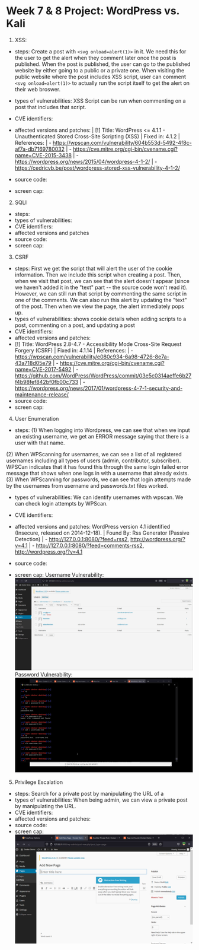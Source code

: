 # Week 7 & 8 Project: WordPress vs. Kali


1. XSS: 
- steps: Create a post with ```<svg onload=alert(1)>``` in it. We need this for the user to get the alert when they comment later once the post is published.
When the post is published, the user can go to the published website by either going to a public or a private one. 
When visiting the public website where the post includes XSS script, user can comment ```<svg onload=alert(1)>``` to actually run the script itself to get the alert on their web broswer.

- types of vulnerabilities: XSS Script can be run when commenting on a post that includes that script.
- CVE identifiers:
- affected versions and patches:
 | [!] Title: WordPress <= 4.1.1 - Unauthenticated Stored Cross-Site Scripting (XSS)
 |     Fixed in: 4.1.2
 |     References:
 |      - https://wpscan.com/vulnerability/604b553d-5492-4f8c-af7a-db7169780032
 |      - https://cve.mitre.org/cgi-bin/cvename.cgi?name=CVE-2015-3438
 |      - https://wordpress.org/news/2015/04/wordpress-4-1-2/
 |      - https://cedricvb.be/post/wordpress-stored-xss-vulnerability-4-1-2/
- source code:
- screen cap: 

2. SQLI
- steps:
- types of vulnerabilities:
- CVE identifiers:
- affected versions and patches
- source code:
- screen cap:


3. CSRF
- steps: First we get the script that will alert the user of the cookie information.
Then we include this script when creating a post. Then, when we visit that post, we can see that the alert doesn't appear (since we haven't added it in the "text" part -- the source code won't read it). However, we can still run that script by commenting the same script in one of the comments. 
We can also run this alert by updating the "text" of the post. Then when we view the page, the alert immediately pops up.
- types of vulnerabilities: shows cookie details when adding scripts to a post, commenting on a post, and updating a post
- CVE identifiers:
- affected versions and patches:
- [!] Title: WordPress 2.8-4.7 - Accessibility Mode Cross-Site Request Forgery (CSRF)
 |     Fixed in: 4.1.14
 |     References:
 |      - https://wpscan.com/vulnerability/e080c934-6a98-4726-8e7a-43a718d05e79
 |      - https://cve.mitre.org/cgi-bin/cvename.cgi?name=CVE-2017-5492
 |      - https://github.com/WordPress/WordPress/commit/03e5c0314aeffe6b27f4b98fef842bf0fb00c733
 |      - https://wordpress.org/news/2017/01/wordpress-4-7-1-security-and-maintenance-release/
- source code:
- screen cap:


4. User Enumeration
- steps: (1) When logging into Wordpress, we can see that when we input an existing username, we get an ERROR message saying that there is a user with that name. 

(2) When WPScanning for usernames, we can see a list of all registered usernames including all types of users (admin, contributor, subscriber). WPSCan indicates that it has found this through the same login failed error message that shows when one logs in with a username that already exists. 
(3) When WPScanning for passwords, we can see that login attempts made by the usernames from username and passwords.txt files worked. 
- types of vulnerabilities: We can identify usernames with wpscan. We can check login attempts by WPScan.
- CVE identifiers: 
- affected versions and patches: WordPress version 4.1 identified (Insecure, released on 2014-12-18).
 | Found By: Rss Generator (Passive Detection)
 |  - http://127.0.0.1:8080/?feed=rss2, <generator>http://wordpress.org/?v=4.1</generator>
 |  - http://127.0.0.1:8080/?feed=comments-rss2, <generator>http://wordpress.org/?v=4.1</generator>

- source code: 
- screen cap: 
Username Vulnerability:
![](https://github.com/hoonman/cybersecurity_week7_8/blob/main/usernameVulnerability.gif)
Password Vulnerability: 
![](https://github.com/hoonman/cybersecurity_week7_8/blob/main/passwordVulnerability.gif)

5. Privilege Escalation
- steps: Search for a private post by manipulating the URL of a 
- types of vulnerabilities: When being admin, we can view a private post by manipulating the URL.
- CVE identifiers:
- affected versions and patches:
- source code:
- screen cap:
![](https://github.com/hoonman/cybersecurity_week7_8/blob/main/urlManip.gif)
